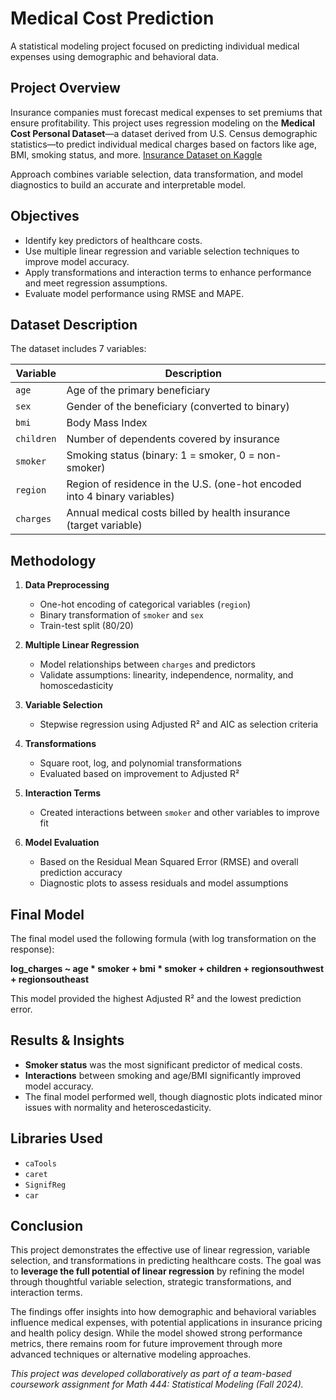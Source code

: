 # Medical Cost Prediction

A statistical modeling project focused on predicting individual medical expenses using demographic and behavioral data. 

## Project Overview

Insurance companies must forecast medical expenses to set premiums that ensure profitability. This project uses regression modeling on the **Medical Cost Personal Dataset**—a dataset derived from U.S. Census demographic statistics—to predict individual medical charges based on factors like age, BMI, smoking status, and more. [Insurance Dataset on Kaggle](https://www.kaggle.com/datasets/mirichoi0218/insurance)

Approach combines variable selection, data transformation, and model diagnostics to build an accurate and interpretable model.


## Objectives

- Identify key predictors of healthcare costs.
- Use multiple linear regression and variable selection techniques to improve model accuracy.
- Apply transformations and interaction terms to enhance performance and meet regression assumptions.
- Evaluate model performance using RMSE and MAPE.

## Dataset Description

The dataset includes 7 variables:

| Variable     | Description                                                                 |
|--------------|-----------------------------------------------------------------------------|
| `age`        | Age of the primary beneficiary                                              |
| `sex`        | Gender of the beneficiary (converted to binary)                             |
| `bmi`        | Body Mass Index                                                             |
| `children`   | Number of dependents covered by insurance                                   |
| `smoker`     | Smoking status (binary: 1 = smoker, 0 = non-smoker)                         |
| `region`     | Region of residence in the U.S. (one-hot encoded into 4 binary variables)   |
| `charges`    | Annual medical costs billed by health insurance (target variable)           |

## Methodology

1. **Data Preprocessing**
   - One-hot encoding of categorical variables (`region`)
   - Binary transformation of `smoker` and `sex`
   - Train-test split (80/20)

2. **Multiple Linear Regression**
   - Model relationships between `charges` and predictors
   - Validate assumptions: linearity, independence, normality, and homoscedasticity

3. **Variable Selection**
   - Stepwise regression using Adjusted R² and AIC as selection criteria

4. **Transformations**
   - Square root, log, and polynomial transformations
   - Evaluated based on improvement to Adjusted R²

5. **Interaction Terms**
   - Created interactions between `smoker` and other variables to improve fit

6. **Model Evaluation**
   - Based on the Residual Mean Squared Error (RMSE) and overall prediction accuracy
   - Diagnostic plots to assess residuals and model assumptions

## Final Model

The final model used the following formula (with log transformation on the response):

**log_charges ~ age * smoker + bmi * smoker + children + regionsouthwest + regionsoutheast**

This model provided the highest Adjusted R² and the lowest prediction error.

## Results & Insights

- **Smoker status** was the most significant predictor of medical costs.
- **Interactions** between smoking and age/BMI significantly improved model accuracy.
- The final model performed well, though diagnostic plots indicated minor issues with normality and heteroscedasticity.

## Libraries Used

- `caTools`
- `caret`
- `SignifReg`
- `car`

## Conclusion

This project demonstrates the effective use of linear regression, variable selection, and transformations in predicting healthcare costs. The goal was to **leverage the full potential of linear regression** by refining the model through thoughtful variable selection, strategic transformations, and interaction terms. 

The findings offer insights into how demographic and behavioral variables influence medical expenses, with potential applications in insurance pricing and health policy design. While the model showed strong performance metrics, there remains room for future improvement through more advanced techniques or alternative modeling approaches.

*This project was developed collaboratively as part of a team-based coursework assignment for Math 444: Statistical Modeling (Fall 2024).*
